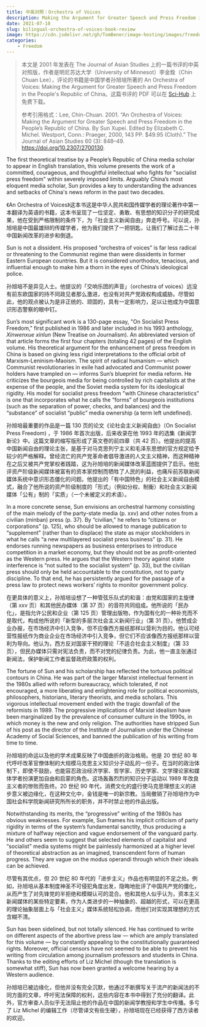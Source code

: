 ```yaml
---
title: 中英对照｜Orchestra of Voices
description: Making the Argument for Greater Speech and Press Freedom in the People’s Republic of China
date: 2021-07-10
slug: bilingual-orchestra-of-voices-book-review
image: https://cdn.jsdelivr.net/gh/TomBener/image-hosting/images/freedom-of-speech-cover.jpg
categories:
    - Freedom
---
```


> 本文是 2001 年发表在 The Journal of Asian Studies 上的一篇书评的中英对照版，作者是明尼苏达大学（University of Minnesot）李金銓（Chin Chuan Lee），评论的书籍是中国学者孙旭培所著的 An Orchestra of Voices: Making the Argument for Greater Speech and Press Freedom in the People's Republic of China。这篇书评的 PDF 可以在 [Sci-Hub](https://sci-hub.se/10.2307/2700130) 上免费下载。
> 
> 参考引用格式：Lee, Chin-Chuan. 2001. “An Orchestra of Voices: Making the Argument for Greater Speech and Press Freedom in the People’s Republic of China. By Sun Xupei. Edited by Elizabeth C. Michel. Westport, Conn.: Praeger, 2000, 143 PP. $49.95 (Cloth).” The Journal of Asian Studies 60 (3): 848–49. https://doi.org/10.2307/2700130.

The first theoretical treatise by a People’s Republic of China media scholar to appear in English translation, this volume presents the work of a committed, courageous, and thoughtful intellectual who fights for "socialist press freedom" within severely imposed limits. Arguably China’s most eloquent media scholar, Sun provides a key to understanding the advances and setbacks of China's news reform in the past two decades.

《An Orchestra of Voices》这本书这是中华人民共和国传媒学者的理论著作中第一本翻译为英语的书籍，这本书呈现了一位坚定、勇敢、有思想的知识分子的研究成果，他在受到严格限制的条件下，为「社会主义新闻自由」奔走呼号。可以说，孙旭培是中国最雄辩的传媒学者，他为我们提供了一把钥匙，让我们了解过去二十年中国新闻改革的进步和倒退。

Sun is not a dissident. His proposed “orchestra of voices” is far less radical or threatening to the Communist regime than were dissidents in former Eastern European countries. But it is considered unorthodox, tenacious, and influential enough to make him a thorn in the eyes of China’s ideological police.

孙旭培不是异见人士。他提议的「交响乐团的声音」（orchestra of voices）远没有前东欧国家的持不同政见者那么激进，也没有对共产党政权构成威胁。尽管如此，他的观点被认为是非正统的、顽固的，具有一定影响力，足以让他成为中国意识形态警察的眼中钉。

Sun’s most significant work is a 130-page essay, "On Socialist Press Freedom," first published in 1986 and later included in his 1993 anthology, *Xinwenxue xinlun* (New Treatise on Journalism). An abbreviated version of that article forms the first four chapters (totaling 42 pages) of the English volume. His theoretical argument for the enhancement of press freedom in China is based on giving less rigid interpretations to the official orbit of Marxism-Leninism-Maoism. The spirit of radical humanism — which Communist revolutionaries in exile had advocated and Communist power holders have trampled on — informs Sun’s blueprint for media reform. He criticizes the bourgeois media for being controlled by rich capitalists at the expense of the people, and the Soviet media system for its ideological rigidity. His model for socialist press freedom "with Chinese characteristics" is one that incorporates what he calls the “forms” of bourgeois institutions (such as the separation of power, checks, and balances) and the “substance” of socialist “public” media ownership (a term left undefined).

孙旭培最重要的作品是一篇 130 页的论文《论社会主义新闻自由》（On Socialist Press Freedom) ，于 1986 年首次出版，后来收录在他 1993 年的选集《新闻学新论》中。这篇文章的缩写版形成了英文卷的前四章（共 42 页）。他提出的提高中国新闻自由的理论主张，是基于对马克思列宁主义和毛泽东思想的官方规定给予较少的严格解释。曾经流亡的共产党革命者倡导激进的人文主义精神，而这种精神在之后又被共产党掌权者践踏，这为孙旭培的新闻媒体改革蓝图提供了启示。他批评资产阶级新闻媒体被富有的资本家控制而牺牲了人民的利益，也痛斥前苏联新闻媒体系统中意识形态僵化的问题。他提出的「有中国特色」的社会主义新闻自由模式，融合了他所说的资产阶级制度的「形式」（例如分权、制衡）和社会主义新闻媒体「公有」制的「实质」（一个未被定义的术语）。

In a more concrete sense, Sun envisions an orchestral harmony consisting of the main melody of the party-state media (p. xxv) and other notes from a civilian (minban) press (p. 37). By “civilian,” he refers to “citizens or corporations” (p. 125), who should be allowed to manage publication to “supplement” (rather than to displace) the state as major stockholders in what he calls “a new multilayered socialist press business” (p. 31). He endorses running newspapers as business enterprises to introduce competition in a market economy, but they should not be as profit-oriented as the Western press. He argues that the Western theory against state interference is “not suited to the socialist system” (p. 33), but the civilian press should only be held accountable to the constitution, not to party discipline. To that end, he has persistently argued for the passage of a press law to protect news workers’ rights to monitor government policy.

在更具体的意义上，孙旭培设想了一种管弦乐队式的和谐：由党和国家的主旋律（第 xxv 页）和其他民办媒体（第 37 页）的音符共同组成。他所说的「民办化」，是指允许公民和企业（第 125 页）管理出版物，作为国有化的一种补充而不是取代，构成他所说的「新型的多层次社会主义新闻行业」（第 31 页）。他赞成企业办报，在市场经济中引入竞争，但不应像西方报纸那样以营利为目的。他认可经营性报纸作为商业企业在市场经济中引入竞争，但它们不应该像西方报纸那样以营利为导向。他认为，西方反对国家干预的理论「不适合社会主义制度」（第 33 页），但民办媒体只需对宪法负责，而不对党的纪律负责。为此，他一直主张通过新闻法，保护新闻工作者监督政府政策的权利。

The fortune of Sun and his scholarship has reflected the tortuous political contours in China. He was part of the larger Marxist intellectual ferment in the 1980s allied with reform bureaucracy, which tolerated, if not encouraged, a more liberating and enlightening role for political economists, philosophers, historians, literary theorists, and media scholars. This vigorous intellectual movement ended with the tragic downfall of the reformists in 1989. The progressive implications of Marxist idealism have been marginalized by the prevalence of consumer culture in the 1990s, in which money is the new and only religion. The authorities have stripped Sun of his post as the director of the Institute of Journalism under the Chinese Academy of Social Sciences, and banned the publication of his writing from time to time.

孙旭培的命运以及他的学术成果反映了中国曲折的政治格局。他是 20 世纪 80 年代呼吁改革官僚体制的大规模马克思主义知识分子动乱的一份子。在当时的政治体制下，即使不鼓励，也能容忍政治经济学家、哲学家、历史学家、文学理论家和媒体学者扮演更加自由和启蒙的角色。这场轰轰烈烈的知识分子运动以 1989 年改良主义者的惨败而告终。20 世纪 90 年代，消费文化的盛行使马克思理想主义的进步意义被边缘化，在这种文化中，金钱是唯一的新宗教。当局撤销了孙旭培作为中国社会科学院新闻研究所所长的职务，并不时禁止他的作品出版。

Notwithstanding its merits, the “progressive” writing of the 1980s has obvious weaknesses. For example, Sun frames his implicit criticism of party rigidity in terms of the system’s fundamental sanctity, thus producing a mixture of halfway rejection and vague endorsement of the vanguard party. He and others seem to suggest that selected elements of capitalist and “socialist” media systems might be painlessly harmonized at a higher level of theoretical abstraction as an imagined, transcendent form of human progress. They are vague on the modus operandi through which their ideals can be achieved.

尽管有其优点，但 20 世纪 80 年代的「进步主义」作品也有明显的不足之处。例如，孙旭培从基本制度神圣不可侵犯角度出发，隐晦地批评了中国共产党的僵化，从而产生了对先锋党的半拒绝和模糊认可的混合。他和其他人似乎认为，资本主义新闻媒体的某些特定要素，作为人类进步的一种抽象的、超越的形式，可以在更高的理论抽象层面上与「社会主义」媒体系统轻松协调，而他们对实现其理想的方式含糊不清。

Sun has been sidelined, but not totally silenced. He has continued to write on different aspects of the abortive press law — which are amply translated for this volume — by constantly appealing to the constitutionally guaranteed rights. Moreover, official censors have not seemed to be able to prevent his writing from circulation among journalism professors and students in China. Thanks to the editing efforts of Liz Michel (though the translation is somewhat stiff), Sun has now been granted a welcome hearing by a Western audience.

孙旭培已被边缘化，但他并没有完全沉默，他通过不断撰写关于流产的新闻法的不同方面的文章，呼吁宪法保障的权利，这些内容在本书中得到了充分的翻译。此外，官方审查人员似乎无法阻止他的作品在中国的新闻学教授和学生中传播。多亏了 Liz Michel 的编辑工作（尽管译文有些生硬），孙旭培现在已经获得了西方读者的欢迎。
